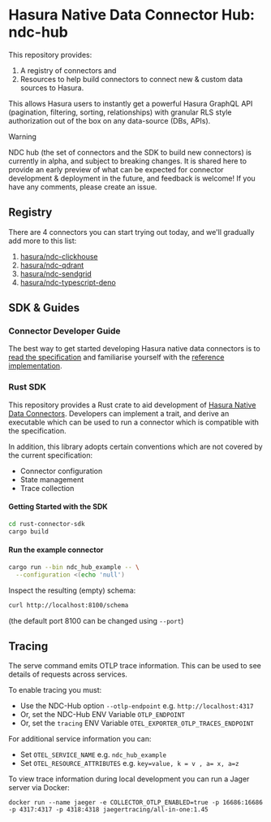 # Hasura Native Data Connector Hub: ndc-hub

This repository provides:

1. A registry of connectors and
2. Resources to help build connectors to connect new & custom data sources to Hasura.

This allows Hasura users to instantly get a powerful Hasura GraphQL API (pagination, filtering, sorting, relationships) with granular RLS style authorization out of the box on any data-source (DBs, APIs).

> [!WARNING]
> NDC hub (the set of connectors and the SDK to build new connectors) is currently in alpha, and subject to breaking changes. It is shared here to provide an early preview of what can be expected for connector development & deployment in the future, and feedback is welcome! If you have any comments, please create an issue.

## Registry

There are 4 connectors you can start trying out today, and we'll gradually add more to this list:

1. [hasura/ndc-clickhouse](https://github.com/hasura/ndc-clickhouse)
2. [hasura/ndc-qdrant](https://github.com/hasura/ndc-qdrant)
3. [hasura/ndc-sendgrid](https://github.com/hasura/ndc-sendgrid/)
4. [hasura/ndc-typescript-deno](https://github.com/hasura/ndc-typescript-deno)

## SDK & Guides

### Connector Developer Guide

The best way to get started developing Hasura native data connectors is to [read the specification](http://hasura.github.io/ndc-spec/) and familiarise yourself with the [reference implementation](https://github.com/hasura/ndc-spec/tree/main/ndc-reference).

### Rust SDK

This repository provides a Rust crate to aid development of [Hasura Native Data Connectors](https://hasura.github.io/ndc-spec/). Developers can implement a trait, and derive an executable which can be used to run a connector which is compatible with the specification.

In addition, this library adopts certain conventions which are not covered by the current specification:

- Connector configuration
- State management
- Trace collection

#### Getting Started with the SDK

```sh
cd rust-connector-sdk
cargo build
```

#### Run the example connector

```sh
cargo run --bin ndc_hub_example -- \
  --configuration <(echo 'null')
```

Inspect the resulting (empty) schema:

```sh
curl http://localhost:8100/schema
```

(the default port 8100 can be changed using `--port`)

## Tracing

The serve command emits OTLP trace information. This can be used to see details of requests across services.

To enable tracing you must:

- Use the NDC-Hub option `--otlp-endpoint` e.g. `http://localhost:4317`
- Or, set the NDC-Hub ENV Variable `OTLP_ENDPOINT`
- Or, set the `tracing` ENV Variable `OTEL_EXPORTER_OTLP_TRACES_ENDPOINT`

For additional service information you can:

- Set `OTEL_SERVICE_NAME` e.g. `ndc_hub_example`
- Set `OTEL_RESOURCE_ATTRIBUTES` e.g. `key=value, k = v , a= x, a=z`

To view trace information during local development you can run a Jager server via Docker:

```
docker run --name jaeger -e COLLECTOR_OTLP_ENABLED=true -p 16686:16686 -p 4317:4317 -p 4318:4318 jaegertracing/all-in-one:1.45
```
